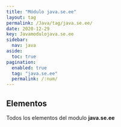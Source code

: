 ```yaml
---
title: "Módulo java.se.ee"
layout: tag
permalink: /Java/tag/java.se.ee/
date: 2020-12-29
key: Javamodulojava.se.ee
sidebar: 
  nav: java
aside: 
  toc: true
pagination: 
  enabled: true
  tag: "java.se.ee"
  permalink: /:num/
---
```


<h2>Elementos</h2>
Todos los elementos del modulo <strong>java.se.ee</strong>
